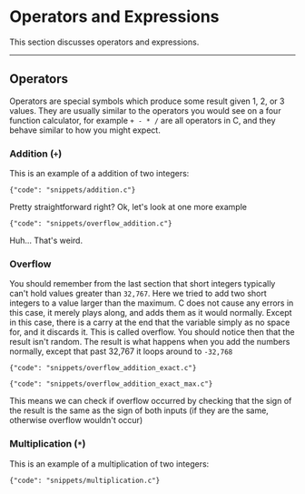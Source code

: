 # Operators and Expressions

This section discusses operators and expressions.

-------------------------------------------------------------------------------
## Operators

Operators are special symbols which produce some result given 1, 2, or 3
values.  They are usually similar to the operators you would see on a four
function calculator, for example `+ - * /` are all operators in C, and they
behave similar to how you might expect.

### Addition (`+`)

This is an example of a addition of two integers:

```snippet
{"code": "snippets/addition.c"}
```

Pretty straightforward right?  Ok, let's look at one more example

```snippet
{"code": "snippets/overflow_addition.c"}
```

Huh...  That's weird.

### Overflow

You should remember from the last section that short integers typically can't
hold values greater than `32,767`.  Here we tried to add two short integers to
a value larger than the maximum.  C does not cause any errors in this case, it
merely plays along, and adds them as it would normally.  Except in this case,
there is a carry at the end that the variable simply as no space for, and it
discards it.  This is called overflow.  You should notice then that the result
isn't random.  The result is what happens when you add the numbers normally,
except that past 32,767 it loops around to `-32,768`

```snippet
{"code": "snippets/overflow_addition_exact.c"}
```

```snippet
{"code": "snippets/overflow_addition_exact_max.c"}
```

This means we can check if overflow occurred by checking that the sign of the
result is the same as the sign of both inputs (if they are the same, otherwise
overflow wouldn't occur)

### Multiplication (`*`)

This is an example of a multiplication of two integers:

```snippet
{"code": "snippets/multiplication.c"}
```
